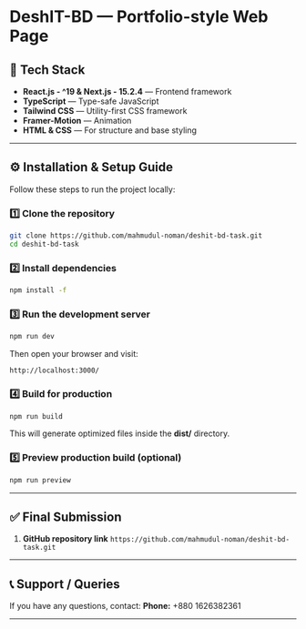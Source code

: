 # DeshIT-BD — Portfolio-style Web Page

## 🧠 Tech Stack

* **React.js - ^19 & Next.js - 15.2.4** — Frontend framework
* **TypeScript** — Type-safe JavaScript
* **Tailwind CSS** — Utility-first CSS framework
* **Framer-Motion** — Animation
* **HTML & CSS** — For structure and base styling

---

## ⚙️ Installation & Setup Guide

Follow these steps to run the project locally:

### 1️⃣ Clone the repository

```bash
git clone https://github.com/mahmudul-noman/deshit-bd-task.git
cd deshit-bd-task
```

### 2️⃣ Install dependencies

```bash
npm install -f
```

### 3️⃣ Run the development server

```bash
npm run dev
```

Then open your browser and visit:

```
http://localhost:3000/
```

### 4️⃣ Build for production

```bash
npm run build
```

This will generate optimized files inside the **dist/** directory.

### 5️⃣ Preview production build (optional)

```bash
npm run preview
```

---

## ✅ Final Submission

1. **GitHub repository link** `https://github.com/mahmudul-noman/deshit-bd-task.git`

---

## 📞 Support / Queries

If you have any questions, contact:
**Phone:** +880 1626382361

---


